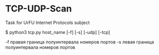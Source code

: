 # TCP-UDP-Scan
Task for UrFU Internet Protocols subject

$ python3 tcp.py host_name [-f] [-s] [-udp] [-tcp]

-f правая граница полуинтервала номеров портов
-s левая граница полуинтервала номеров портов
